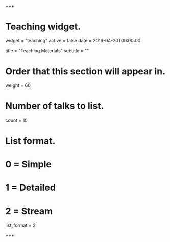 +++
# Teaching widget.
widget = "teaching"
active = false
date = 2016-04-20T00:00:00

title = "Teaching Materials"
subtitle = ""

# Order that this section will appear in.
weight = 60

# Number of talks to list.
count = 10

# List format.
#   0 = Simple
#   1 = Detailed
#   2 = Stream
list_format = 2

+++

